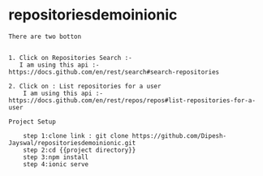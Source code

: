 # repositoriesdemoinionic


    There are two botton
    
    
    1. Click on Repositories Search :-
       I am using this api :- https://docs.github.com/en/rest/search#search-repositories

    2. Click on : List repositories for a user
        I am using this api :- https://docs.github.com/en/rest/repos/repos#list-repositories-for-a-user
        
    Project Setup
    
        step 1:clone link : git clone https://github.com/Dipesh-Jayswal/repositoriesdemoinionic.git
        step 2:cd {{project directory}}
        step 3:npm install
        step 4:ionic serve
   

